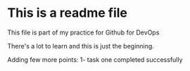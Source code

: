 # This is a readme file


This file is part of my practice for Github for DevOps

There's a lot to learn and this is just the beginning.

Adding few more points:
1- task one completed successfully

